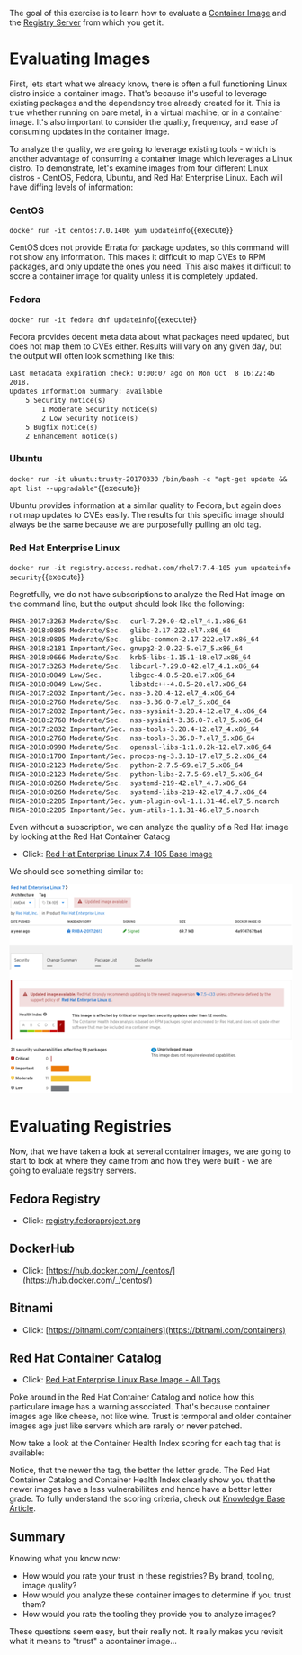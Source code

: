 The goal of this exercise is to learn how to evaluate a [Container Image](https://developers.redhat.com/blog/2018/02/22/container-terminology-practical-introduction/#h.dqlu6589ootw) and the [Registry Server](https://developers.redhat.com/blog/2018/02/22/container-terminology-practical-introduction/#h.4cxnedx7tmvq) from which you get it. 

# Evaluating Images

First, lets start what we already know, there is often a full functioning Linux distro inside a container image. That's because it's useful to leverage existing packages and the dependency tree already created for it. This is true whether running on bare metal, in a virtual machine, or in a container image. It's also important to consider the quality, frequency, and ease of consuming updates in the container image.

To analyze the quality, we are going to leverage existing tools - which is another advantage of consuming a container image which leverages a Linux distro. To demonstrate, let's examine images from four different Linux distros - CentOS, Fedora, Ubuntu, and Red Hat Enterprise Linux. Each will have diffing levels of information:

### CentOS
``docker run -it centos:7.0.1406 yum updateinfo``{{execute}}

CentOS does not provide Errata for package updates, so this command will not show any information. This makes it difficult to map CVEs to RPM packages, and only update the ones you need. This also makes it difficult to score a container image for quality unless it is completely updated.

### Fedora
``docker run -it fedora dnf updateinfo``{{execute}}

Fedora provides decent meta data about what packages need updated, but does not map them to CVEs either. Results will vary on any given day, but the output will often look something like this:

```
Last metadata expiration check: 0:00:07 ago on Mon Oct  8 16:22:46 2018.
Updates Information Summary: available
    5 Security notice(s)
        1 Moderate Security notice(s)
        2 Low Security notice(s)
    5 Bugfix notice(s)
    2 Enhancement notice(s)
```

### Ubuntu
``docker run -it ubuntu:trusty-20170330 /bin/bash -c "apt-get update && apt list --upgradable"``{{execute}}

Ubuntu provides information at a similar quality to Fedora, but again does not map updates to CVEs easily. The results for this specific image should always be the same because we are purposefully pulling an old tag.

### Red Hat Enterprise Linux
``docker run -it registry.access.redhat.com/rhel7:7.4-105 yum updateinfo security``{{execute}}

Regretfully, we do not have subscriptions to analyze the Red Hat image on the command line, but the output should look like the following:

```
RHSA-2017:3263 Moderate/Sec.  curl-7.29.0-42.el7_4.1.x86_64
RHSA-2018:0805 Moderate/Sec.  glibc-2.17-222.el7.x86_64
RHSA-2018:0805 Moderate/Sec.  glibc-common-2.17-222.el7.x86_64
RHSA-2018:2181 Important/Sec. gnupg2-2.0.22-5.el7_5.x86_64
RHSA-2018:0666 Moderate/Sec.  krb5-libs-1.15.1-18.el7.x86_64
RHSA-2017:3263 Moderate/Sec.  libcurl-7.29.0-42.el7_4.1.x86_64
RHSA-2018:0849 Low/Sec.       libgcc-4.8.5-28.el7.x86_64
RHSA-2018:0849 Low/Sec.       libstdc++-4.8.5-28.el7.x86_64
RHSA-2017:2832 Important/Sec. nss-3.28.4-12.el7_4.x86_64
RHSA-2018:2768 Moderate/Sec.  nss-3.36.0-7.el7_5.x86_64
RHSA-2017:2832 Important/Sec. nss-sysinit-3.28.4-12.el7_4.x86_64
RHSA-2018:2768 Moderate/Sec.  nss-sysinit-3.36.0-7.el7_5.x86_64
RHSA-2017:2832 Important/Sec. nss-tools-3.28.4-12.el7_4.x86_64
RHSA-2018:2768 Moderate/Sec.  nss-tools-3.36.0-7.el7_5.x86_64
RHSA-2018:0998 Moderate/Sec.  openssl-libs-1:1.0.2k-12.el7.x86_64
RHSA-2018:1700 Important/Sec. procps-ng-3.3.10-17.el7_5.2.x86_64
RHSA-2018:2123 Moderate/Sec.  python-2.7.5-69.el7_5.x86_64
RHSA-2018:2123 Moderate/Sec.  python-libs-2.7.5-69.el7_5.x86_64
RHSA-2018:0260 Moderate/Sec.  systemd-219-42.el7_4.7.x86_64
RHSA-2018:0260 Moderate/Sec.  systemd-libs-219-42.el7_4.7.x86_64
RHSA-2018:2285 Important/Sec. yum-plugin-ovl-1.1.31-46.el7_5.noarch
RHSA-2018:2285 Important/Sec. yum-utils-1.1.31-46.el7_5.noarch
```
Even without a subscription, we can analyze the quality of a Red Hat image by looking at the Red Hat Container Cataog

- Click: [Red Hat Enterprise Linux 7.4-105 Base Image](https://access.redhat.com/containers/#/registry.access.redhat.com/rhel7/images/7.4-105)

We should see something similar to:

![Containers Are Linux](../../assets/subsystems/container-internals-lab-2-0-part-3/02-evaluating-trust.png)


# Evaluating Registries

Now, that we have taken a look at several container images, we are going to start to look at where they came from and how they were built - we are going to evaluate regsitry servers.

## Fedora Registry
- Click: [registry.fedoraproject.org](https://registry.fedoraproject.org/)

## DockerHub
- Click: [https://hub.docker.com/_/centos/](https://hub.docker.com/_/centos/)

## Bitnami
- Click: [https://bitnami.com/containers](https://bitnami.com/containers)

## Red Hat Container Catalog
- Click: [Red Hat Enterprise Linux Base Image - All Tags](https://access.redhat.com/containers/?tab=tags#/registry.access.redhat.com/rhel7)

Poke around in the Red Hat Container Catalog and notice how this particulare image has a warning associated. That's because container images age like cheese, not like wine. Trust is termporal and older container images age just like servers which are rarely or never patched. 

Now take a look at the Container Health Index scoring for each tag that is available: 


Notice, that the newer the tag, the better the letter grade. The Red Hat Container Catalog and Container Health Index clearly show you that the newer images have a less vulnerabiliites and hence have a better letter grade. To fully understand the scoring criteria, check out [Knowledge Base Article](https://access.redhat.com/articles/2803031).

## Summary

Knowing what you know now:
- How would you rate your trust in these registries? By brand, tooling, image quality?
- How would you analyze these container images to determine if you trust them? 
- How would you rate the tooling they provide you to analyze images?

These questions seem easy, but their really not. It really makes you revisit what it means to "trust" a acontainer image...

